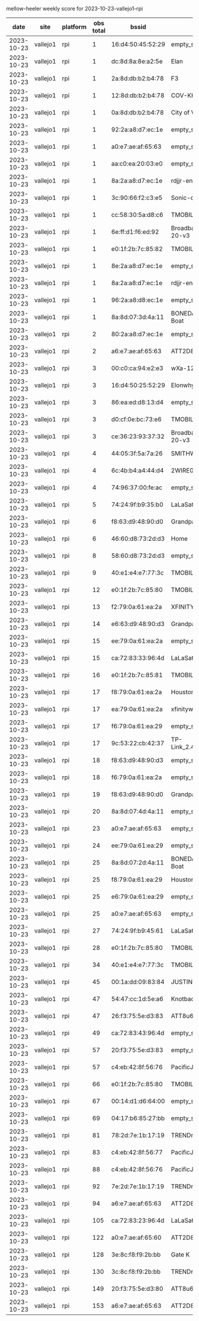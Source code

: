 mellow-heeler weekly score for 2023-10-23-vallejo1-rpi

|date|site|platform|obs total|bssid|ssid|
|--|--|--|--|--|--|
|2023-10-23|vallejo1|rpi|1|16:d4:50:45:52:29|empty_ssid|
|2023-10-23|vallejo1|rpi|1|dc:8d:8a:8e:a2:5e|Elan|
|2023-10-23|vallejo1|rpi|1|2a:8d:db:b2:b4:78|F3|
|2023-10-23|vallejo1|rpi|1|12:8d:db:b2:b4:78|COV-KHV|
|2023-10-23|vallejo1|rpi|1|0a:8d:db:b2:b4:78|City of Vallejo|
|2023-10-23|vallejo1|rpi|1|92:2a:a8:d7:ec:1e|empty_ssid|
|2023-10-23|vallejo1|rpi|1|a0:e7:ae:af:65:63|empty_ssid|
|2023-10-23|vallejo1|rpi|1|aa:c0:ea:20:03:e0|empty_ssid|
|2023-10-23|vallejo1|rpi|1|8a:2a:a8:d7:ec:1e|rdjjr-enterprise|
|2023-10-23|vallejo1|rpi|1|3c:90:66:f2:c3:e5|Sonic-c3e2|
|2023-10-23|vallejo1|rpi|1|cc:58:30:5a:d8:c6|TMOBILE-D8C1|
|2023-10-23|vallejo1|rpi|1|6e:ff:d1:f6:ed:92|BroadbandHamnet-20-v3|
|2023-10-23|vallejo1|rpi|1|e0:1f:2b:7c:85:82|TMOBILE-8577|
|2023-10-23|vallejo1|rpi|1|8e:2a:a8:d7:ec:1e|empty_ssid|
|2023-10-23|vallejo1|rpi|1|8a:2a:a8:d7:ec:1e|rdjjr-enterprise|
|2023-10-23|vallejo1|rpi|1|96:2a:a8:d8:ec:1e|empty_ssid|
|2023-10-23|vallejo1|rpi|1|8a:8d:07:3d:4a:11|BONEDADDYS Party Boat|
|2023-10-23|vallejo1|rpi|2|80:2a:a8:d7:ec:1e|empty_ssid|
|2023-10-23|vallejo1|rpi|2|a6:e7:ae:af:65:63|ATT2D825w4|
|2023-10-23|vallejo1|rpi|3|00:c0:ca:94:e2:e3|wXa-122-e2e1|
|2023-10-23|vallejo1|rpi|3|16:d4:50:25:52:29|Elonwhy|
|2023-10-23|vallejo1|rpi|3|86:ea:ed:d8:13:d4|empty_ssid|
|2023-10-23|vallejo1|rpi|3|d0:cf:0e:bc:73:e6|TMOBILE-73E1|
|2023-10-23|vallejo1|rpi|3|ce:36:23:93:37:32|BroadbandHamnet-20-v3|
|2023-10-23|vallejo1|rpi|4|44:05:3f:5a:7a:26|SMITHWESSON|
|2023-10-23|vallejo1|rpi|4|6c:4b:b4:a4:44:d4|2WIRE038|
|2023-10-23|vallejo1|rpi|4|74:96:37:00:fe:ac|empty_ssid|
|2023-10-23|vallejo1|rpi|5|74:24:9f:b9:35:b0|LaLaSatellite|
|2023-10-23|vallejo1|rpi|6|f8:63:d9:48:90:d0|Grandpas house boat|
|2023-10-23|vallejo1|rpi|6|46:60:d8:73:2d:d3|Home|
|2023-10-23|vallejo1|rpi|8|58:60:d8:73:2d:d3|empty_ssid|
|2023-10-23|vallejo1|rpi|9|40:e1:e4:e7:77:3c|TMOBILE-7733|
|2023-10-23|vallejo1|rpi|12|e0:1f:2b:7c:85:80|TMOBILE-8577|
|2023-10-23|vallejo1|rpi|13|f2:79:0a:61:ea:2a|XFINITY|
|2023-10-23|vallejo1|rpi|14|e6:63:d9:48:90:d3|Grandpas house boat|
|2023-10-23|vallejo1|rpi|15|ee:79:0a:61:ea:2a|empty_ssid|
|2023-10-23|vallejo1|rpi|15|ca:72:83:33:96:4d|LaLaSatellite|
|2023-10-23|vallejo1|rpi|16|e0:1f:2b:7c:85:81|TMOBILE-8577|
|2023-10-23|vallejo1|rpi|17|f8:79:0a:61:ea:2a|Houston  Control|
|2023-10-23|vallejo1|rpi|17|ea:79:0a:61:ea:2a|xfinitywifi|
|2023-10-23|vallejo1|rpi|17|f6:79:0a:61:ea:29|empty_ssid|
|2023-10-23|vallejo1|rpi|17|9c:53:22:cb:42:37|TP-Link_2.4GHz_CB4237|
|2023-10-23|vallejo1|rpi|18|f8:63:d9:48:90:d3|empty_ssid|
|2023-10-23|vallejo1|rpi|18|f6:79:0a:61:ea:2a|empty_ssid|
|2023-10-23|vallejo1|rpi|19|f8:63:d9:48:90:d0|Grandpas house boat|
|2023-10-23|vallejo1|rpi|20|8a:8d:07:4d:4a:11|empty_ssid|
|2023-10-23|vallejo1|rpi|23|a0:e7:ae:af:65:63|empty_ssid|
|2023-10-23|vallejo1|rpi|24|ee:79:0a:61:ea:29|empty_ssid|
|2023-10-23|vallejo1|rpi|25|8a:8d:07:2d:4a:11|BONEDADDYS Party Boat|
|2023-10-23|vallejo1|rpi|25|f8:79:0a:61:ea:29|Houston  Control|
|2023-10-23|vallejo1|rpi|25|e6:79:0a:61:ea:29|empty_ssid|
|2023-10-23|vallejo1|rpi|25|a0:e7:ae:af:65:63|empty_ssid|
|2023-10-23|vallejo1|rpi|27|74:24:9f:b9:45:61|LaLaSatellite|
|2023-10-23|vallejo1|rpi|28|e0:1f:2b:7c:85:80|TMOBILE-8577|
|2023-10-23|vallejo1|rpi|34|40:e1:e4:e7:77:3c|TMOBILE-7733|
|2023-10-23|vallejo1|rpi|45|00:1a:dd:09:83:84|JUSTIN|
|2023-10-23|vallejo1|rpi|47|54:47:cc:1d:5e:a6|Knotbad|
|2023-10-23|vallejo1|rpi|47|26:f3:75:5e:d3:83|ATT8u6i2n8|
|2023-10-23|vallejo1|rpi|49|ca:72:83:43:96:4d|empty_ssid|
|2023-10-23|vallejo1|rpi|57|20:f3:75:5e:d3:83|empty_ssid|
|2023-10-23|vallejo1|rpi|57|c4:eb:42:8f:56:76|PacificJune|
|2023-10-23|vallejo1|rpi|66|e0:1f:2b:7c:85:80|TMOBILE-8577|
|2023-10-23|vallejo1|rpi|67|00:14:d1:d6:64:00|empty_ssid|
|2023-10-23|vallejo1|rpi|69|04:17:b6:85:27:bb|empty_ssid|
|2023-10-23|vallejo1|rpi|81|78:2d:7e:1b:17:19|TRENDnet840_1719_8|
|2023-10-23|vallejo1|rpi|83|c4:eb:42:8f:56:77|PacificJune|
|2023-10-23|vallejo1|rpi|88|c4:eb:42:8f:56:76|PacificJune|
|2023-10-23|vallejo1|rpi|92|7e:2d:7e:1b:17:19|TRENDnet840_1719|
|2023-10-23|vallejo1|rpi|94|a6:e7:ae:af:65:63|ATT2D825w4|
|2023-10-23|vallejo1|rpi|105|ca:72:83:23:96:4d|LaLaSatellite|
|2023-10-23|vallejo1|rpi|122|a0:e7:ae:af:65:60|ATT2D825w4|
|2023-10-23|vallejo1|rpi|128|3e:8c:f8:f9:2b:bb|Gate K|
|2023-10-23|vallejo1|rpi|130|3c:8c:f8:f9:2b:bb|TRENDnet740_QCDJ|
|2023-10-23|vallejo1|rpi|149|20:f3:75:5e:d3:80|ATT8u6i2n8|
|2023-10-23|vallejo1|rpi|153|a6:e7:ae:af:65:63|ATT2D825w4|
